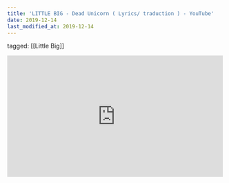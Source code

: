 ```yaml
---
title: 'LITTLE BIG - Dead Unicorn ( Lyrics/ traduction ) - YouTube'
date: 2019-12-14
last_modified_at: 2019-12-14
---
```

tagged: [[Little Big]]
<iframe allow="accelerometer; autoplay; clipboard-write; encrypted-media; gyroscope; picture-in-picture" allowfullscreen="" frameborder="0" height="281" id="youtube_iframe" src="https://www.youtube.com/embed/git4yHmz3LQ?feature=oembed&amp;enablejsapi=1&amp;origin=https://safe.txmblr.com&amp;wmode=opaque" width="500"></iframe>